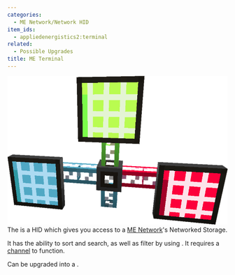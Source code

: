 ```yaml
---
categories:
  - ME Network/Network HID
item_ids:
  - appliedenergistics2:terminal
related:
  - Possible Upgrades
title: ME Terminal
---
```


![A picture of 3 terminals.](../../../../public/assets/large/terminal.png)The <ItemLink
id="appliedenergistics2:terminal"/> is a HID which gives you access
to a [ME Network](../../me-network.md)'s Networked Storage.

It has the ability to sort and search, as well as filter by using <ItemLink
id="appliedenergistics2:view_cell"/>. It requires a
[channel](../channels.md) to function.

Can be upgraded into a <ItemLink
id="appliedenergistics2:crafting_terminal"/>.

<RecipeFor id="appliedenergistics2:terminal" />
